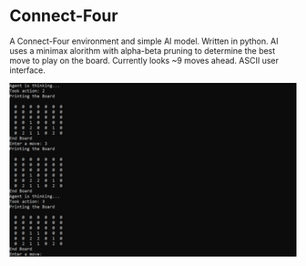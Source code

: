 # Connect-Four

A Connect-Four environment and simple AI model. Written in python. AI uses a minimax alorithm with alpha-beta pruning to determine the best move to play on the board. Currently looks ~9 moves ahead. ASCII user interface.


![screenshot](screenshot/connect_four_game.png)
